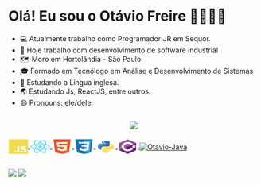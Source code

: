 # Olá! Eu sou o Otávio Freire 👋🏽👨🏽
- 💻 Atualmente trabalho como Programador JR em Sequor.
- 🔭 Hoje trabalho com desenvolvimento de software industrial
- 🗺 Moro em Hortolândia - São Paulo
- 🎓 Formado em Tecnólogo em Análise e Desenvolvimento de Sistemas
- 🌱 Estudando a Língua inglesa.
- 🌏 Estudando Js, ReactJS, entre outros.
- 😄 Pronouns:  ele/dele.
## 
<div align="center">
  <a href="https://github.com/OtavioFreire">
  <img height="180em" src="https://github-readme-stats.vercel.app/api/top-langs/?username=OtavioFreire&layout=compact&langs_count=7&theme=dark"/>
</div>  
<div style="display: inline_block"><br>
  <img align="center" alt="Otavio-Js" height="30" width="40" src="https://raw.githubusercontent.com/devicons/devicon/master/icons/javascript/javascript-plain.svg">
  <img align="center" alt="Otavio-React" height="30" width="40" src="https://raw.githubusercontent.com/devicons/devicon/master/icons/react/react-original.svg">
  <img align="center" alt="Otavio-HTML" height="30" width="40" src="https://raw.githubusercontent.com/devicons/devicon/master/icons/html5/html5-original.svg">
  <img align="center" alt="Otavio-CSS" height="30" width="40" src="https://raw.githubusercontent.com/devicons/devicon/master/icons/css3/css3-original.svg">
  <img align="center" alt="Otavio-Python" height="30" width="40" src="https://raw.githubusercontent.com/devicons/devicon/master/icons/python/python-original.svg">
  <img align="center" alt="Otavio-Csharp" height="30" width="40" src="https://raw.githubusercontent.com/devicons/devicon/master/icons/csharp/csharp-original.svg">
  <img align="center" alt="Otavio-Java" height="30" width="40" src="https://cdn.jsdelivr.net/gh/devicons/devicon/icons/java/java-original.svg" />
</div>
  
##
<div>
  <a href="https://www.instagram.com/tavio_freire/" target="_blank"><img src="https://img.shields.io/badge/-Instagram-%23E4405F?style=for-the-badge&logo=instagram&logoColor=white" target="_blank"></a>
  <a href="https://www.linkedin.com/in/otavio-pereira-freire-029368173/" target="_blank"><img src="https://img.shields.io/badge/-LinkedIn-%230077B5?style=for-the-badge&logo=linkedin&logoColor=white" target="_blank"></a> 
</div>
